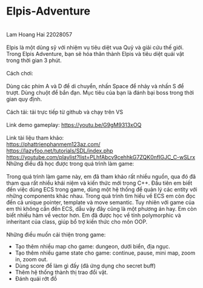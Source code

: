 # Elpis-Adventure
<br/> Lam Hoang Hai 22028057 <br/>
<br/>Elpis là một dũng sỹ với nhiệm vụ tiêu diệt vua Quỷ và giải cứu thế giới. 
Trong Elpis Adventure, bạn sẽ hóa thân thành Elpis và tiêu diệt quái vật trong  thời gian 3 phút. <br/>
<br/>Cách chơi: <br/>
<br/>Dùng các phím A và D để di chuyển, nhấn Space để nhảy và nhấn S để trượt. Dùng chuột để bắn đạn. Mục tiêu của bạn là đánh
bại boss trong thời gian quy định. <br/>
<br/>Cách tải: tải trực tiếp từ github và chạy trên VS<br/>
<br/>Link demo gameplay: https://youtu.be/G9gM9313xOQ<br/>
<br/>Link tài liệu tham khảo:<br/>
https://phattrienphanmem123az.com/
<br/>https://lazyfoo.net/tutorials/SDL/index.php<br/>
https://youtube.com/playlist?list=PLhfAbcv9cehhkG7ZQK0nfIGJC_C-wSLrx
<br/> Những điều đã học được trong quá trình làm game: <br/>
<br/> Trong quá trình làm game này, em đã tham khảo rất nhiều nguồn, qua đó đã tham qua rất nhiều khái niệm và kiến thức mới trong C++. 
Đầu tiên em biết đến việc dùng ECS trong game, dùng một hệ thống để quản lý các entity với những components khác nhau. Trong quá trình tìm hiểu về ECS
em còn đọc đến cả unique pointer, template và move semantic. Tuy nhiên với game của em thì không cần đến ECS, dẫu vậy đây cũng là một phương án hay. Em còn 
biết nhiều hàm về vector hơn. Em đã được học về tính polymorphic và inheritant của class, giúp bổ trợ kiến thức cho môn OOP. <br/>
<br/> Những điều muốn cải thiện trong game: <br/>
- Tạo thêm nhiều map cho game: dungeon, dưới biển, địa ngục.
- Tạo thêm nhiều game state cho game: continue, pause, mini map, zoom in, zoom out. 
- Dùng score để làm gì đấy (đã ứng dụng cho secret buff)
- Thêm hệ thống thành thị trao đổi vật.
- Đánh quái rớt đồ
